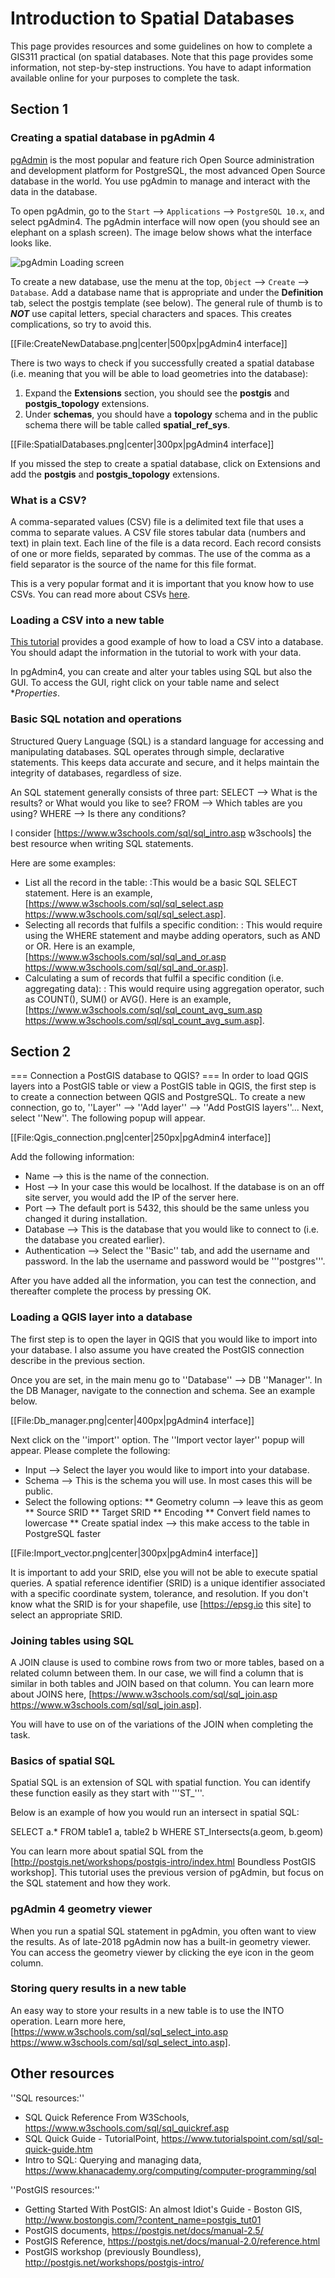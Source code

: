 # Introduction to Spatial Databases

This page provides resources and some guidelines on how to complete a GIS311 practical  (on spatial databases. Note that this page provides some information, not step-by-step instructions. You have to adapt information available online for your purposes to complete the task.

## Section 1 
### Creating a spatial database in pgAdmin 4 
[pgAdmin](https://www.pgadmin.org) is the most popular and feature rich Open Source administration and development platform for PostgreSQL, the most advanced Open Source database in the world. You use pgAdmin to manage and interact with the data in the database. 

To open pgAdmin, go to the `Start` --> `Applications` --> `PostgreSQL 10.x`, and select pgAdmin4. The pgAdmin interface will now open (you should see an elephant on a splash screen). The image below shows what the interface looks like.

![pgAdmin Loading screen](https://www.postgresql-archive.org/attachment/6003956/0/Screenshot%20from%202018-02-01%2008-46-00.png)


To create a new database, use the menu at the top, `Object` --> `Create` --> `Database`. Add a database name that is appropriate and under the **Definition** tab, select the postgis template (see below). The general rule of thumb is to ***NOT*** use capital letters, special characters and spaces. This creates complications, so try to avoid this.

[[File:CreateNewDatabase.png|center|500px|pgAdmin4 interface]]


There is two ways to check if you successfully created a spatial database (i.e. meaning that you will be able to load geometries into the database):
1. Expand the **Extensions** section, you should see the **postgis** and **postgis_topology** extensions.
2. Under **schemas**, you should have a **topology** schema and in the public schema there will be table called **spatial_ref_sys**.

[[File:SpatialDatabases.png|center|300px|pgAdmin4 interface]]


If you missed the step to create a spatial database, click on Extensions and add the **postgis** and **postgis_topology** extensions.

### What is a CSV?
A comma-separated values (CSV) file is a delimited text file that uses a comma to separate values. A CSV file stores tabular data (numbers and text) in plain text. Each line of the file is a data record. Each record consists of one or more fields, separated by commas. The use of the comma as a field separator is the source of the name for this file format.

This is a very popular format and it is important that you know how to use CSVs. You can read more about CSVs [here](https://www.howtogeek.com/348960/what-is-a-csv-file-and-how-do-i-open-it/).

### Loading a CSV into a new table
[This tutorial](http://www.postgresqltutorial.com/import-csv-file-into-posgresql-table/) provides a good example of how to load a CSV into a database. You should adapt the information in the tutorial to work with your data.

In pgAdmin4, you can create and alter your tables using SQL but also the GUI. To access the GUI, right click on your table name and select **Properties*.

### Basic SQL notation and operations
Structured Query Language (SQL) is a standard language for accessing and manipulating databases. SQL operates through simple, declarative statements. This keeps data accurate and secure, and it helps maintain the integrity of databases, regardless of size.

An SQL statement generally consists of three part:
SELECT   --> What is the results? or What would you like to see?
FROM      --> Which tables are you using?
WHERE   --> Is there any conditions?

I consider [https://www.w3schools.com/sql/sql_intro.asp w3schools] the best resource when writing SQL statements.

Here are some examples:
* List all the record in the table:
:This would be a basic SQL SELECT statement. Here is an example, [https://www.w3schools.com/sql/sql_select.asp https://www.w3schools.com/sql/sql_select.asp].
* Selecting all records that fulfils a specific condition:
: This would require using the WHERE statement and maybe adding operators, such as AND or OR. Here is an example, [https://www.w3schools.com/sql/sql_and_or.asp https://www.w3schools.com/sql/sql_and_or.asp].
* Calculating a sum of records that fulfil a specific condition (i.e. aggregating data):
: This would require using aggregation operator, such as COUNT(), SUM() or AVG(). Here is an example, [https://www.w3schools.com/sql/sql_count_avg_sum.asp https://www.w3schools.com/sql/sql_count_avg_sum.asp].

## Section 2 
=== Connection a PostGIS database to QGIS? ===
In order to load QGIS layers into a PostGIS table or view a PostGIS table in QGIS, the first step is to create a connection between QGIS and PostgreSQL. To create a new connection, go to, ''Layer'' --> ''Add layer'' --> ''Add PostGIS layers''... Next, select ''New''. The following popup will appear.

[[File:Qgis_connection.png|center|250px|pgAdmin4 interface]]

Add the following information:
* Name --> this is the name of the connection.
* Host --> In your case this would be localhost. If the database is on an off site server, you would add the IP of the server here.
* Port --> The default port is 5432, this should be the same unless you changed it during installation.
* Database --> This is the database that you would like to connect to (i.e. the database you created earlier).
* Authentication --> Select the ''Basic'' tab, and add the username and password. In the lab the username and password would be '''postgres'''.

After you have added all the information, you can test the connection, and thereafter complete the process by pressing OK.

### Loading a QGIS layer into a database
The first step is to open the layer in QGIS that you would like to import into your database. I also assume you have created the PostGIS connection describe in the previous section.

Once you are set, in the main menu go to ''Database'' --> DB ''Manager''. In the DB Manager, navigate to the connection and schema. See an example below.

[[File:Db_manager.png|center|400px|pgAdmin4 interface]]

Next click on the ''import'' option. The ''Import vector layer'' popup will appear. Please complete the following:
* Input --> Select the layer you would like to import into your database.
* Schema --> This is the schema you will use. In most cases this will be public.
* Select the following options:
** Geometry column --> leave this as geom
** Source SRID
** Target SRID
** Encoding
** Convert field names to lowercase
** Create spatial index --> this make access to the table in PostgreSQL faster

[[File:Import_vector.png|center|300px|pgAdmin4 interface]]

It is important to add your SRID, else you will not be able to execute spatial queries. A spatial reference identifier (SRID) is a unique identifier associated with a specific coordinate system, tolerance, and resolution. If you don't know what the SRID is for your shapefile, use [https://epsg.io this site] to select an appropriate SRID.

### Joining tables using SQL
A JOIN clause is used to combine rows from two or more tables, based on a related column between them. In our case, we will find a column that is similar in both tables and JOIN based on that column. You can learn more about JOINS here, [https://www.w3schools.com/sql/sql_join.asp https://www.w3schools.com/sql/sql_join.asp].

You will have to use on of the variations of the JOIN when completing the task.

### Basics of spatial SQL
Spatial SQL is an extension of SQL with spatial function. You can identify these function easily as they start with '''ST_'''.

Below is an example of how you would run an intersect in spatial SQL:

SELECT a.*
FROM table1 a, table2 b
WHERE ST_Intersects(a.geom, b.geom)

You can learn more about spatial SQL from the [http://postgis.net/workshops/postgis-intro/index.html Boundless PostGIS workshop]. This tutorial uses the previous version of pgAdmin, but focus on the SQL statement and how they work.

### pgAdmin 4 geometry viewer
When you run a spatial SQL statement in pgAdmin, you often want to view the results. As of late-2018 pgAdmin now has a built-in geometry viewer. You can access the geometry viewer by clicking the eye icon in the geom column.

### Storing query results in a new table
An easy way to store your results in a new table is to use the INTO operation. Learn more here, [https://www.w3schools.com/sql/sql_select_into.asp https://www.w3schools.com/sql/sql_select_into.asp].

## Other resources 
''SQL resources:''
* SQL Quick Reference From W3Schools, https://www.w3schools.com/sql/sql_quickref.asp
* SQL Quick Guide - TutorialPoint, https://www.tutorialspoint.com/sql/sql-quick-guide.htm
* Intro to SQL: Querying and managing data, https://www.khanacademy.org/computing/computer-programming/sql

''PostGIS resources:''
* Getting Started With PostGIS: An almost Idiot's Guide - Boston GIS, http://www.bostongis.com/?content_name=postgis_tut01
* PostGIS documents, https://postgis.net/docs/manual-2.5/
* PostGIS Reference, https://postgis.net/docs/manual-2.0/reference.html
* PostGIS workshop (previously Boundless), http://postgis.net/workshops/postgis-intro/
